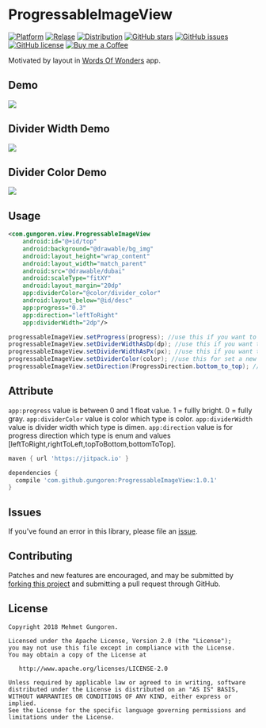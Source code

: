 # ProgressableImageView

[![Platform](https://img.shields.io/badge/platform-android-green.svg)](https://github.com/gungoren/ProgressableImageView/)
[![Relase](https://img.shields.io/github/release/gungoren/ProgressableImageView.svg)](https://github.com/gungoren/ProgressableImageView/releases)
[![Distribution](https://jitpack.io/v/gungoren/ProgressableImageView.svg)](https://jitpack.io/#gungoren/ProgressableImageView)
[![GitHub stars](https://img.shields.io/github/stars/gungoren/ProgressableImageView.svg)](https://github.com/gungoren/ProgressableImageView/stargazers) 
[![GitHub issues](https://img.shields.io/github/issues/gungoren/ProgressableImageView.svg)](https://github.com/gungoren/ProgressableImageView/issues)
[![GitHub license](https://img.shields.io/github/license/gungoren/ProgressableImageView.svg)](https://github.com/gungoren/ProgressableImageView)
[![Buy me a Coffee](https://img.shields.io/badge/buy%20me%20a%20coffee-donate-green.svg)](https://ko-fi.com/D1D7MQC5) 

Motivated by layout in [Words Of Wonders](https://play.google.com/store/apps/details?id=com.fugo.wow) app.

## Demo
<img src="https://github.com/gungoren/ProgressableImageView/blob/master/art/progress.gif"/>

## Divider Width Demo
<img src="https://github.com/gungoren/ProgressableImageView/blob/master/art/divider_width.gif"/>

## Divider Color Demo
<img src="https://github.com/gungoren/ProgressableImageView/blob/master/art/divider_color.gif"/>

## Usage
```xml
<com.gungoren.view.ProgressableImageView
    android:id="@+id/top"
    android:background="@drawable/bg_img"
    android:layout_height="wrap_content"
    android:layout_width="match_parent"
    android:src="@drawable/dubai"
    android:scaleType="fitXY"
    android:layout_margin="20dp"
    app:dividerColor="@color/divider_color"
    android:layout_below="@id/desc"
    app:progress="0.3"
    app:direction="leftToRight"
    app:dividerWidth="2dp"/>
```

```java
progressableImageView.setProgress(progress); //use this if you want to progress
progressableImageView.setDividerWidthAsDp(dp); //use this if you want to change divider width. When it set to zero it will be invisible
progressableImageView.setDividerWidthAsPx(px); //use this if you want to change divider width. When it set to zero it will be invisible
progressableImageView.setDividerColor(color); //use this for set a new color divider color.
progressableImageView.setDirection(ProgressDirection.bottom_to_top); // use this if you wnat to change direction of progress available values [left_to_right, left_to_right, right_to_left, top_to_bottom, bottom_to_top]
```

## Attribute
```app:progress``` value is between 0 and 1 float value. 1 = fullly bright. 0 = fully gray.
```app:dividerColor``` value is color which type is color.
```app:dividerWidth``` value is divider width which type is dimen.
```app:direction``` value is for progress direction which type is enum and values [leftToRight,rightToLeft,topToBottom,bottomToTop].

```gradle
maven { url 'https://jitpack.io' }
```

```gradle
dependencies {
  compile 'com.github.gungoren:ProgressableImageView:1.0.1'
}
```

## Issues

If you've found an error in this library, please file an [issue][1].

## Contributing

Patches and new features are encouraged, and may be submitted by [forking this project][2] and submitting a pull request through GitHub. 

[1]: https://github.com/gungoren/ProgressableImageView/issues
[2]: https://github.com/gungoren/ProgressableImageView/fork

License
--------


    Copyright 2018 Mehmet Gungoren.

    Licensed under the Apache License, Version 2.0 (the "License");
    you may not use this file except in compliance with the License.
    You may obtain a copy of the License at

       http://www.apache.org/licenses/LICENSE-2.0

    Unless required by applicable law or agreed to in writing, software
    distributed under the License is distributed on an "AS IS" BASIS,
    WITHOUT WARRANTIES OR CONDITIONS OF ANY KIND, either express or implied.
    See the License for the specific language governing permissions and
    limitations under the License.
